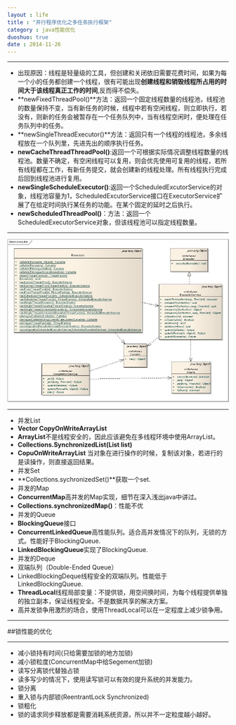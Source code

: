 ```yaml
---
layout : life
title : "并行程序优化之多任务执行框架"
category : java性能优化
duoshuo: true
date : 2014-11-26
---
```


----------------

* 出现原因：线程是轻量级的工具，但创建和关闭依旧需要花费时间，如果为每一个小的任务都创建一个线程，很有可能出现**创建线程和销毁线程所占用的时间大于该线程真正工作的时间**,反而得不偿失。
* **newFixedThreadPool()**方法：返回一个固定线程数量的线程池，线程池的数量保持不变，当有新任务的时候，线程中若有空闲线程，则立即执行，若没有，则新的任务会被暂存在一个任务队列中，当有线程空闲时，便处理在任务队列中的任务。
* **newSingleThreadExecutor()**方法：返回只有一个线程的线程池，多余线程放在一个队列里，先进先出的顺序执行任务。
* **newCacheThreadThreadPool()**:返回一个可根据实际情况调整线程数量的线程池。数量不确定，有空闲线程可以复用，则会优先使用可复用的线程，若所有线程都在工作，有新任务提交，就会创建新的线程处理。所有线程执行完成后回到线程池进行复用。
* **newSingleScheduleExecutor()**:返回一个ScheduledExcutorService的对象，线程池容量为1，ScheduledExcutorService接口在ExecutorService扩展了在给定时间执行某任务的功能。在某个固定的延时之后执行。
* **newScheduledThreadPool()**：方法：返回一个ScheduledExecutorService对象，但该线程池可以指定线程数量。

----------------

![onepiece](/life/picture/executor.jpg)

------------------

* 并发List
 * **Vector CopyOnWriteArrayList**
 * **ArrayList**不是线程安全的，因此应该避免在多线程环境中使用ArrayList。
 * **Collections.SynchronizedList(List list)**
 * **CopuOnWriteArrayList** 当对象在进行操作的时候，复制该对象，若进行的是读操作，则直接返回结果。
* 并发Set
 * **Collections.sychronizedSet()**获取一个set.
* 并发的Map
 * **ConcurrentMap**高并发的Map实现，细节在深入浅出java中讲过。
 * **Collections.synchronizedMap()**：性能不优
* 并发的Queue
 * **BlockingQueue**接口
 * **ConcurrentLinkedQueue**高性能队列。适合高并发情况下的队列，无锁的方式。性能好于BlockingQueue.
 * **LinkedBlockingQueue**实现了BlockingQueue.
* 并发的Deque
 * 双端队列（Double-Ended Queue）
 * LinkedBlockingDeque线程安全的双端队列。性能低于LinkedBlockingQueue.
* **ThreadLocal**线程局部变量：不提供锁，用空间换时间，为每个线程提供单独的独立副本，保证线程安全。不是数据共享的解决方案。
 * 高并发锁争用激烈的场合，使用ThreadLocal可以在一定程度上减少锁争用。
 
-------------------

##锁性能的优化

-----------------

* 减小锁持有时间(只给需要加锁的地方加锁)
* 减小锁粒度(ConcurrentMap中给Segement加锁)
* 读写分离锁代替独占锁
 * 读多写少的情况下，使用读写锁可以有效的提升系统的并发能力。
* 锁分离
* 重入锁与内部锁(ReentrantLock Synchronized)
* 锁粗化
 * 锁的请求同步释放都是需要消耗系统资源，所以并不一定粒度越小越好。
